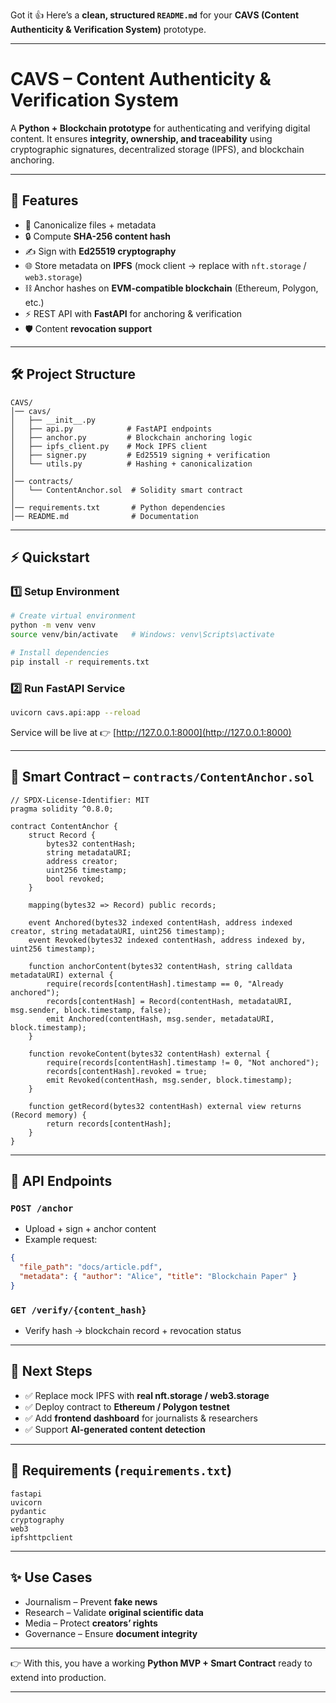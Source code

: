 Got it 👍
Here’s a **clean, structured `README.md`** for your **CAVS (Content Authenticity & Verification System)** prototype.

---

# CAVS – Content Authenticity & Verification System

A **Python + Blockchain prototype** for authenticating and verifying digital content.
It ensures **integrity, ownership, and traceability** using cryptographic signatures, decentralized storage (IPFS), and blockchain anchoring.

---

## 🚀 Features

* 📂 Canonicalize files + metadata
* 🔒 Compute **SHA-256 content hash**
* ✍️ Sign with **Ed25519 cryptography**
* 🌐 Store metadata on **IPFS** (mock client → replace with `nft.storage` / `web3.storage`)
* ⛓️ Anchor hashes on **EVM-compatible blockchain** (Ethereum, Polygon, etc.)
* ⚡ REST API with **FastAPI** for anchoring & verification
* 🛡️ Content **revocation support**

---

## 🛠️ Project Structure

```
CAVS/
│── cavs/
│   ├── __init__.py
│   ├── api.py            # FastAPI endpoints
│   ├── anchor.py         # Blockchain anchoring logic
│   ├── ipfs_client.py    # Mock IPFS client
│   ├── signer.py         # Ed25519 signing + verification
│   └── utils.py          # Hashing + canonicalization
│
│── contracts/
│   └── ContentAnchor.sol  # Solidity smart contract
│
│── requirements.txt       # Python dependencies
│── README.md              # Documentation
```

---

## ⚡ Quickstart

### 1️⃣ Setup Environment

```bash
# Create virtual environment
python -m venv venv
source venv/bin/activate   # Windows: venv\Scripts\activate

# Install dependencies
pip install -r requirements.txt
```

### 2️⃣ Run FastAPI Service

```bash
uvicorn cavs.api:app --reload
```

Service will be live at 👉 [http://127.0.0.1:8000](http://127.0.0.1:8000)

---

## 📜 Smart Contract – `contracts/ContentAnchor.sol`

```solidity
// SPDX-License-Identifier: MIT
pragma solidity ^0.8.0;

contract ContentAnchor {
    struct Record {
        bytes32 contentHash;
        string metadataURI;
        address creator;
        uint256 timestamp;
        bool revoked;
    }

    mapping(bytes32 => Record) public records;

    event Anchored(bytes32 indexed contentHash, address indexed creator, string metadataURI, uint256 timestamp);
    event Revoked(bytes32 indexed contentHash, address indexed by, uint256 timestamp);

    function anchorContent(bytes32 contentHash, string calldata metadataURI) external {
        require(records[contentHash].timestamp == 0, "Already anchored");
        records[contentHash] = Record(contentHash, metadataURI, msg.sender, block.timestamp, false);
        emit Anchored(contentHash, msg.sender, metadataURI, block.timestamp);
    }

    function revokeContent(bytes32 contentHash) external {
        require(records[contentHash].timestamp != 0, "Not anchored");
        records[contentHash].revoked = true;
        emit Revoked(contentHash, msg.sender, block.timestamp);
    }

    function getRecord(bytes32 contentHash) external view returns (Record memory) {
        return records[contentHash];
    }
}
```

---

## 📡 API Endpoints

### `POST /anchor`

* Upload + sign + anchor content
* Example request:

```json
{
  "file_path": "docs/article.pdf",
  "metadata": { "author": "Alice", "title": "Blockchain Paper" }
}
```

### `GET /verify/{content_hash}`

* Verify hash → blockchain record + revocation status

---

## 🔮 Next Steps

* ✅ Replace mock IPFS with **real nft.storage / web3.storage**
* ✅ Deploy contract to **Ethereum / Polygon testnet**
* ✅ Add **frontend dashboard** for journalists & researchers
* ✅ Support **AI-generated content detection**

---

## 📌 Requirements (`requirements.txt`)

```
fastapi
uvicorn
pydantic
cryptography
web3
ipfshttpclient
```

---

## ✨ Use Cases

* Journalism – Prevent **fake news**
* Research – Validate **original scientific data**
* Media – Protect **creators’ rights**
* Governance – Ensure **document integrity**

---

👉 With this, you have a working **Python MVP + Smart Contract** ready to extend into production.

---

